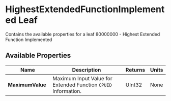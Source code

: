 # HighestExtendedFunctionImplemented Leaf

Contains the available properties for a leaf 80000000 - Highest Extended Function Implemented

## Available Properties

| Name | Description | Returns | Units |
| --- | --- | --- | --- |
| **MaximumValue** | Maximum Input Value for Extended Function `CPUID` Information. | UInt32 | None |
